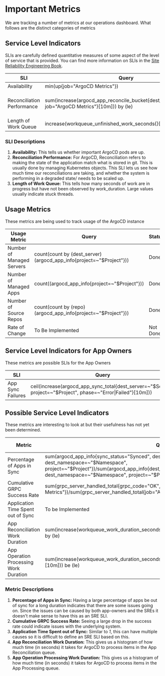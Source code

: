 # Important Metrics

We are tracking a number of metrics at our operations dashboard. What follows are the distinct categories of metrics

## Service Level Indicators

SLIs are carefully defined quantitative measures of some aspect of the level of service that is provided. You can find more information on SLIs in the [Site Reliability Engineering Book](https://landing.google.com/sre/sre-book/chapters/service-level-objectives).

| SLI                                    | Query                                                                                                     | Status                        |
|----------------------------------------|-----------------------------------------------------------------------------------------------------------|-------------------------------|
| Availability                           | min(up{job="ArgoCD Metrics"})                                                                             | Done                          |
| Reconciliation Performance             | sum(increase(argocd_app_reconcile_bucket{dest_server=\~"$Server", job="ArgoCD Metrics"}[10m])) by (le)    | Needs Update to use Histogram |
| Length of Work Queue                   | increase(workqueue_unfinished_work_seconds{}[10m])                                                        | Done                          |

### SLI Descriptions

1. **Availability:** This tells us whether important ArgoCD pods are up.
2. **Reconciliation Performance:** For ArgoCD, Reconciliation refers to making the state of the application match what is stored in git. This is usually done by managing Kubernetes objects. This SLI lets us see how much time our reconciliations are taking, and whether the system is performing in a degraded state/ needs to be scaled up.
3. **Length of Work Queue:** This tells how many seconds of work are in progress but have not been observed by work_duration. Large values usually indicate stuck threads.

## Usage Metrics

These metrics are being used to track usage of the ArgoCD instance

| Usage Metric              | Query                                                                 | Status   |
|---------------------------|-----------------------------------------------------------------------|----------|
| Number of Managed Servers | count(count by (dest_server) (argocd_app_info{project=\~"$Project"})) | Done     |
| Number of Managed Apps    | count((argocd_app_info{project=\~"$Project"}))                        | Done     |
| Number of Source Repos    | count(count by (repo) (argocd_app_info{project=\~"$Project"}))        | Done     |
| Rate of Change            | To Be Implemented                                                     | Not Done |

## Service Level Indicators for App Owners

These metrics are possible SLIs for the App Owners

| SLI               | Query                                                                                                               | Status |
|-------------------|---------------------------------------------------------------------------------------------------------------------|--------|
| App Sync Failures | ceil(increase(argocd_app_sync_total{dest_server=\~"\$Server", project=\~"$Project", phase=\~"Error\|Failed"}[10m])) | Done   |

## Possible Service Level Indicators

These metrics are interesting to look at but their usefulness has not yet been determined.

| Metric                                 | Query                                                                                                                                                                                                                             | Possible Usage | Status                  |
|----------------------------------------|-----------------------------------------------------------------------------------------------------------------------------------------------------------------------------------------------------------------------------------|----------------|-------------------------|
| Percentage of Apps in Sync             | sum(argocd_app_info{sync_status="Synced", dest_server=\~"\$Server", dest_namespace=\~"\$Namespace", project=\~"\$Project"})/sum(argocd_app_info{dest_server=\~"\$Server", dest_namespace=\~"\$Namespace", project=\~"\$Project"}) | App Owner SLI  | Done                    |
| Cumulative GRPC Success Rate           | sum(grpc_server_handled_total{grpc_code="OK",job="ArgoCD Metrics"})/sum(grpc_server_handled_total{job="ArgoCD Metrics"})                                                                                                          | SRE SLI        | Done                    |
| Application Time Spent out of Sync     | To be Implemented                                                                                                                                                                                                                 | App Owner SLI  | Not Done                |
| App Reconciliation Work Duration       | sum(increase(workqueue_work_duration_seconds_bucket{name="app_reconciliation_queue"}[10m])) by (le)                                                                                                                               | SRE SLI        | Update to use Histogram |
| App Operation Processing Work Duration | sum(increase(workqueue_work_duration_seconds_bucket{name="app_operation_processing_queue"}[10m])) be (le)                                                                                                                         | SRE SLI        | Update to use Histogram |

### Metric Descriptions

1. **Percentage of Apps in Sync:** Having a large percentage of apps be out of sync for a long duration indicates that there are some issues going on. Since the issues can be caused by both app-owners and the SREs it doesn't make sense to have this as an SRE SLI.
2. **Cumulative GRPC Success Rate:** Seeing a large drop in the success rate could indicate issues with the underlying system.
3. **Application Time Spent out of Sync:** Similar to *1*, this can have multiple causes so it is difficult to define an SRE SLI based on this.
4. **App Reconciliation Work Duration:** This gives us a histogram of how much time (in seconds) it takes for ArgoCD to process items in the App Reconciliation queue.
5. **App Operation Processing Work Duration:** This gives us a histogram of how much time (in seconds) it takes for ArgoCD to process items in the App Processing queue.
